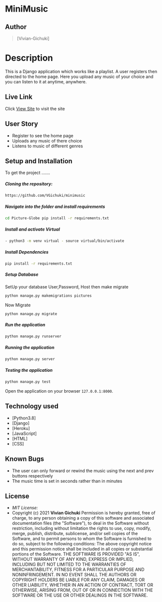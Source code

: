 # MiniMusic
## Author 
>[Vivian-Gichuki]
# Description 
This is a Django application which works like a playlist. A user registers then directed to the home page. Here you upload any music of your choice and you can listen to it at anytime, anywhere.
##  Live Link 
 Click [View Site]()  to visit the site
## User Story 
* Register to see the home page
* Uploads any music of there choice
* Listens to music of different genres
## Setup and Installation 
To get the project .......
##### Cloning the repository: 
 ```bash
https://github.com/VGichuki/minimusic
```
##### Navigate into the folder and install requirements 
 ```bash
cd Picture-Globe pip install -r requirements.txt
```
##### Install and activate Virtual 
 ```bash
- python3 -m venv virtual - source virtual/bin/activate
```
##### Install Dependencies 
 ```bash
 pip install -r requirements.txt
```
##### Setup Database 
  SetUp your database User,Password, Host then make migrate
 ```bash
python manage.py makemigrations pictures
 ```
 Now Migrate
 ```bash
 python manage.py migrate
```
##### Run the application 
 ```bash
 python manage.py runserver
```
##### Running the application 
 ```bash
 python manage.py server
```
##### Testing the application 
 ```bash
 python manage.py test
```
Open the application on your browser `127.0.0.1:8000`.
## Technology used 
* [Python3.8]
* [Django]
* [Heroku]
* [JavaScript]
* [HTML]
* [CSS]
## Known Bugs
* The user can only forward or rewind the music using the next and prev buttons respectively
* The music time is set in seconds rather than in minutes
## License
* *MIT License:*
* Copyright (c) 2021 **Vivian Gichuki**
Permission is hereby granted, free of charge, to any person obtaining a copy of this software and associated documentation files (the "Software"), to deal in the Software without restriction, including without limitation the rights to use, copy, modify, merge, publish, distribute, sublicense, and/or sell copies of the Software, and to permit persons to whom the Software is furnished to do so, subject to the following conditions:
The above copyright notice and this permission notice shall be included in all copies or substantial portions of the Software.
THE SOFTWARE IS PROVIDED "AS IS", WITHOUT WARRANTY OF ANY KIND, EXPRESS OR IMPLIED, INCLUDING BUT NOT LIMITED TO THE WARRANTIES OF MERCHANTABILITY, FITNESS FOR A PARTICULAR PURPOSE AND NONINFRINGEMENT. IN NO EVENT SHALL THE AUTHORS OR COPYRIGHT HOLDERS BE LIABLE FOR ANY CLAIM, DAMAGES OR OTHER LIABILITY, WHETHER IN AN ACTION OF CONTRACT, TORT OR OTHERWISE, ARISING FROM, OUT OF OR IN CONNECTION WITH THE SOFTWARE OR THE USE OR OTHER DEALINGS IN THE SOFTWARE.